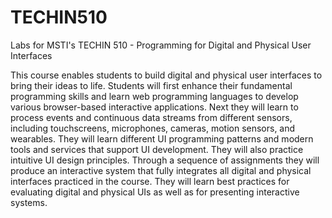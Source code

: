 # TECHIN510
Labs for MSTI's TECHIN 510 - Programming for Digital and Physical User Interfaces

This course enables students to build digital and physical user interfaces to bring their ideas to life. Students will first enhance their fundamental programming skills and learn web programming languages to develop various browser-based interactive applications. Next they will learn to process events and continuous data streams from different sensors, including touchscreens, microphones, cameras, motion sensors, and wearables. They will learn different UI programming patterns and modern tools and services that support UI development. They will also practice intuitive UI design principles. Through a sequence of assignments they will produce an interactive system that fully integrates all digital and physical interfaces practiced in the course. They will learn best practices for evaluating digital and physical UIs as well as for presenting interactive systems.
